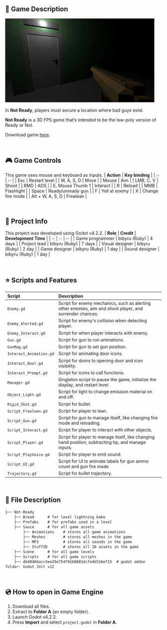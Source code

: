 ## 📔 Game Description
![Gif of Not Ready gameplay](https://github.com/bibyru/bibyru/blob/main/Gifs/NotReady.gif)

In **Not Ready**, players must secure a location where bad guys exist.

**Not Ready** is a 3D FPS game that’s intended to be the low-poly version of Ready or Not.

Download game [here](https://github.com/bibyru/Not-Ready/releases/).


<br/>

## 🎮 Game Controls
This game uses mouse and keyboard as inputs.
| **Action** | **Key binding** |
| :- | :- |
| Esc | Restart level |
| W, A, S, D | Move |
| Mouse | Aim |
| LMB, C, V | Shoot |
| RMD | ADS |
| E, Mouse Thumb 1 | Interact |
| R | Reload |
| MMB | Flashlight |
| Space | Ready/unready gun |
| F | Yell at enemy |
| X | Change fire mode |
| Alt + W, A, S, D | Freelean |


<br/>

## 📝 Project Info
This project was developed using Godot v4.2.2.
| **Role** | **Credit** | **Development Time** |
| :- | :- | :- |
| Game programmer | bibyru (Ruby) | 4 days |
| Project lead | bibyru (Ruby) | 7 days |
| Visual designer | bibyru (Ruby) | 2 day |
| Game designer | bibyru (Ruby) | 1 day |
| Sound designer | bibyru (Ruby) | 1 day |


<br/>

## ⭐ Scripts and Features
| **Script** | **Description** |
| :- | :- |
| `Enemy.gd` | Script for enemy mechanics, such as alerting other enemies, aim and shoot player, and surrender chances. |
| `Enemy_Alerted.gd` | Script for enemy's collision when detecting player. |
| `Enemy_Interact.gd` | Script for when player interacts with enemy. |
| `Gun.gd` | Script for gun to run animations. |
| `GunMag.gd` | Script for gun to set gun position. |
| `Interact_Animation.gd` | Script for animating door icons. |
| `Interact_Door.gd` | Script for doors to opening door and icon visibility. |
| `Interact_Prompt.gd` | Script for icons to call functions. |
| `Manager.gd` | Singleton script to pause the game, initialize the display, and restart level. |
| `Object_Light.gd` | Script for light to change emission material on and off. |
| `Rigid_Shot.gd` | Script for bullet. |
| `Script_Freelean.gd` | Script for player to lean. |
| `Script_Gun.gd` | Script for gun to manage itself, like changing fire mode and reloading. |
| `Script_Interact.gd` | Script for player to interact with other objects. |
| `Script_Player.gd` | Script for player to manage itself, like changing hand position, subtracting hp, and manage inputs. |
| `Script_PlayVoice.gd` | Script for player to emit sound. |
| `Script_UI.gd` | Script for UI to animate labels for gun ammo count and gun fire mode |
| `Trajectory.gd` | Script for bullet trajectory. |


<br/>

## 📁 File Description
```
├── Not-Ready
    ├── Bread      # for level lightning bake
    ├── Prefabs    # for prefabs used in a level
    ├── Sauce      # for all game assets
        ├── Animations    # stores all game animations
        ├── Meshes        # stores all meshes in the game
        ├── MP3           # stores all sounds in the game
        ├── Stuff2D       # stores all 2D assets in the game
    ├── Scene      # for all game levels
    ├── Scripts    # for all game scripts
    ├── db40d04acc3ee29e754f91b8881dcfe4b516ef15  # godot addon folder: Godot Jolt v12
```


<br/>

## 💿 How to open in Game Engine
1. Download all files.
2. Extract to **Folder A** (an empty folder).
3. Launch Godot v4.2.2.
4. Press **Import** and select `project.godot` in **Folder A**.
